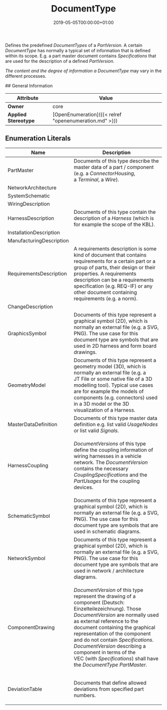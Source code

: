 ﻿---
title: DocumentType
toc: false
type: specs
date: "2019-05-05T00:00:00+01:00"
draft: false
menu_name: vec120

# Prev/next pager order (if `docs_section_pager` enabled in `params.toml`)
weight: 
---
<html>   <head>     </head>   <body>     <p> Defines the predefined <i>DocumentTypes</i> of a <i>PartVersion.</i> A certain <i>DocumentType </i>has normally a typical set of information that is defined within its scope. E.g. a part master document contains <i>Specifications</i> that are used for the description of a defined <i>PartVersion.</i>     </p>      <p> <i>The content and the degree of information a DocumentType</i> may vary in the different processes.       </p>    </body> </html> 
## General Information

| Attribute               | Value |
|-------------------------|-------|
| **Owner**               | core |
| **Applied Stereotype**  | [OpenEnumeration]({{< relref "openenumeration.md" >}})<br/>  |

## Enumeration Literals
| Name          | **Description** |
|---------------|-----------------|
| PartMaster | <html>   <head>     </head>   <body> Documents of this type describe the master data of a part / component (e.g. a <i>ConnectorHousing</i>, a&#160;<i>Terminal</i>, a <i>Wire</i>).   </body> </html>  |
| NetworkArchitecture | <html>   <head>     </head>   <body>   </body> </html>  |
| SystemSchematic | <html>   <head>     </head>   <body>   </body> </html>  |
| WiringDescription | <html>   <head>     </head>   <body>   </body> </html>  |
| HarnessDescription | <html>   <head>     </head>   <body> Documents of this type contain the description of a <i>Harness&#160;</i>(which is for example the scope of the KBL).   </body> </html>  |
| InstallationDescription | <html>   <head>     </head>   <body>   </body> </html>  |
| ManufacturingDescription | <html>   <head>     </head>   <body>   </body> </html>  |
| RequirementsDescription | <html>   <head>     </head>   <body> A requirements description is some kind of document that contains requirements for a certain part or a group of parts, their design or their properties. A requirements description can be a requirements specification (e.g. REQ-IF) or any other document containing requirements (e.g. a norm).</body> </html> |
| ChangeDescription | <html>   <head>     </head>   <body>   </body> </html>  |
| GraphicsSymbol | <html>   <head>     </head>   <body> Documents of this type represent a graphical symbol (2D), which is normally an external file (e.g. a SVG, PNG). The use case for this document type are symbols that are used in 2D&#160;harness and form board drawings.   </body> </html>  |
| GeometryModel | <html>   <head>     </head>   <body> Documents of this type represent a geometry model (3D), which is normally an external file (e.g. a JT&#160;File or some native file of a 3D modelling tool). Typical use cases are for example the models of components (e.g. connectors) used in a 3D model or the 3D visualization of a Harness.   </body> </html>  |
| MasterDataDefinition | <html>   <head>     </head>   <body> Documents of this type master data definition e.g. list valid <i>UsageNodes</i> or list valid <i>Signals</i>.   </body> </html>  |
| HarnessCoupling | <html>   <head>     </head>   <body>     <p> <i>DocumentVersions </i>of this type define the coupling information of wiring harnesses in a vehicle network. The <i>DocumentVersion </i>contains the necessary <i>CouplingSpecifications </i>and the <i>PartUsages </i>for the coupling devices.      </p>    </body> </html>  |
| SchematicSymbol | <html>   <head>     </head>   <body> Documents of this type represent a graphical symbol (2D), which is normally an external file (e.g. a SVG, PNG). The use case for this document type are symbols that are used in schematic diagrams.   </body> </html>  |
| NetworkSymbol | <html>   <head>     </head>   <body> Documents of this type represent a graphical symbol (2D), which is normally an external file (e.g. a SVG, PNG). The use case for this document type are symbols that are used in network /&#160;architecture diagrams.   </body> </html>  |
| ComponentDrawing | <html>   <head>     </head>   <body>     <p> <i>DocumentVersion </i>of this type represent the drawing of a component (Deutsch: Einzelteilezeichnung). Those <i>DocumentVersion </i>are normally used as external reference to the document containing the graphical representation of the component and do not contain <i>Specifications</i>. <i>DocumentVersion</i> describing a component in terms of the VEC&#160;(with <i>Specifications</i>) shall have the <i>DocumentType</i> <i>PartMaster.</i>      </p>    </body> </html>  |
| DeviationTable | <html>   <head>     </head>   <body>     <p> Documents that define allowed deviations from specified part numbers.      </p>  </body> </html> |
